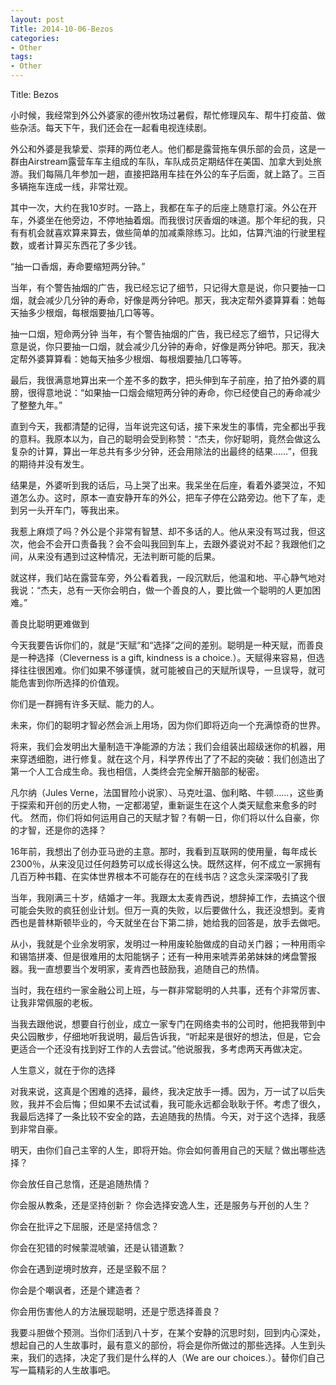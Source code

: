 ```yaml
---
layout: post
Title: 2014-10-06-Bezos
categories:
- Other
tags:
- Other
---
```

Title: Bezos

小时候，我经常到外公外婆家的德州牧场过暑假，帮忙修理风车、帮牛打疫苗、做些杂活。每天下午，我们还会在一起看电视连续剧。

外公和外婆是我挚爱、崇拜的两位老人。他们都是露营拖车俱乐部的会员，这是一群由Airstream露营车车主组成的车队，车队成员定期结伴在美国、加拿大到处旅游。我们每隔几年参加一趟，直接把路用车挂在外公的车子后面，就上路了。三百多辆拖车连成一线，非常壮观。

其中一次，大约在我10岁时。一路上，我都在车子的后座上随意打滚。外公在开车，外婆坐在他旁边，不停地抽着烟。而我很讨厌香烟的味道。那个年纪的我，只有有机会就喜欢算来算去，做些简单的加减乘除练习。比如，估算汽油的行驶里程数，或者计算买东西花了多少钱。

“抽一口香烟，寿命要缩短两分钟。”

 当年，有个警告抽烟的广告，我已经忘记了细节，只记得大意是说，你只要抽一口烟，就会减少几分钟的寿命，好像是两分钟吧。那天，我决定帮外婆算算看：她每天抽多少根烟，每根烟要抽几口等等。

 抽一口烟，短命两分钟 当年，有个警告抽烟的广告，我已经忘了细节，只记得大意是说，你只要抽一口烟，就会减少几分钟的寿命，好像是两分钟吧。那天，我决定帮外婆算算看：她每天抽多少根烟、每根烟要抽几口等等。

最后，我很满意地算出来一个差不多的数字，把头伸到车子前座，拍了拍外婆的肩膀，很得意地说：“如果抽一口烟会缩短两分钟的寿命，你已经使自己的寿命减少了整整九年。”

直到今天，我都清楚的记得，当年说完这句话，接下来发生的事情，完全都出乎我的意料。我原本以为，自己的聪明会受到称赞：“杰夫，你好聪明，竟然会做这么复杂的计算，算出一年总共有多少分钟，还会用除法的出最终的结果……”，但我的期待并没有发生。

结果是，外婆听到我的话后，马上哭了出来。我呆坐在后座，看着外婆哭泣，不知道怎么办。这时，原本一直安静开车的外公，把车子停在公路旁边。他下了车，走到另一头开车门，等我出来。

我惹上麻烦了吗？外公是个非常有智慧、却不多话的人。他从来没有骂过我，但这次，他会不会开口责备我？会不会叫我回到车上，去跟外婆说对不起？我跟他们之间，从来没有遇到过这种情况，无法判断可能的后果。

就这样，我们站在露营车旁，外公看着我，一段沉默后，他温和地、平心静气地对我说：“杰夫，总有一天你会明白，做一个善良的人，要比做一个聪明的人更加困难。”

善良比聪明更难做到

今天我要告诉你们的，就是“天赋”和“选择”之间的差别。聪明是一种天赋，而善良是一种选择（Cleverness is a gift, kindness is a choice.）。天赋得来容易，但选择往往很困难。你们如果不够谨慎，就可能被自己的天赋所误导，一旦误导，就可能危害到你所选择的价值观。

你们是一群拥有许多天赋、能力的人。

未来，你们的聪明才智必然会派上用场，因为你们即将迈向一个充满惊奇的世界。

将来，我们会发明出大量制造干净能源的方法；我们会组装出超级迷你的机器，用来穿透细胞，进行修复。就在这个月，科学界传出了了不起的突破：我们创造出了第一个人工合成生命。我也相信，人类终会完全解开脑部的秘密。

 凡尔纳（Jules Verne，法国冒险小说家）、马克吐温、伽利略、牛顿……，这些勇于探索和开创的历史人物，一定都渴望，重新诞生在这个人类天赋愈来愈多的时代。 然而，你们将如何运用自己的天赋才智？有朝一日，你们将以什么自豪，你的才智，还是你的选择？

16年前，我想出了创办亚马逊的主意。那时，我看到互联网的使用量，每年成长2300％，从来没见过任何趋势可以成长得这么快。既然这样，何不成立一家拥有几百万种书籍、在实体世界根本不可能存在的在线书店？这念头深深吸引了我

当年，我刚满三十岁，结婚才一年。我跟太太麦肯西说，想辞掉工作，去搞这个很可能会失败的疯狂创业计划。但万一真的失败，以后要做什么，我还没想到。麦肯西也是普林斯顿毕业的，今天就坐在台下第二排，她给我的回答是，放手去做吧。

从小，我就是个业余发明家，发明过一种用废轮胎做成的自动关门器；一种用雨伞和锡箔拼凑、但是很难用的太阳能锅子；还有一种用来唬弄弟弟妹妹的烤盘警报器。我一直想要当个发明家，麦肯西也鼓励我，追随自己的热情。

当时，我在纽约一家金融公司上班，与一群非常聪明的人共事，还有个非常厉害、让我非常佩服的老板。

当我去跟他说，想要自行创业，成立一家专门在网络卖书的公司时，他把我带到中央公园散步，仔细地听我说明，最后告诉我，“听起来是很好的想法，但是，它会更适合一个还没有找到好工作的人去尝试。”他说服我，多考虑两天再做决定。

人生意义，就在于你的选择

对我来说，这真是个困难的选择，最终，我决定放手一搏。因为，万一试了以后失败，我并不会后悔；但如果不去试试看，我可能永远都会耿耿于怀。考虑了很久，我最后选择了一条比较不安全的路，去追随我的热情。今天，对于这个选择，我感到非常自豪。

明天，由你们自己主宰的人生，即将开始。你会如何善用自己的天赋？做出哪些选择？

你会放任自己怠惰，还是追随热情？

 你会服从教条，还是坚持创新？ 你会选择安逸人生，还是服务与开创的人生？

你会在批评之下屈服，还是坚持信念？

你会在犯错的时候蒙混唬骗，还是认错道歉？

你会在遇到逆境时放弃，还是坚毅不屈？

你会是个嘲讽者，还是个建造者？

你会用伤害他人的方法展现聪明，还是宁愿选择善良？

我要斗胆做个预测。当你们活到八十岁，在某个安静的沉思时刻，回到内心深处，想起自己的人生故事时，最有意义的部份，将会是你所做过的那些选择。人生到头来，我们的选择，决定了我们是什么样的人（We are our choices.）。替你们自己写一篇精彩的人生故事吧。

